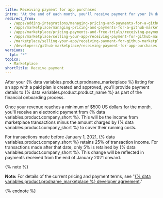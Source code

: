 ```yaml
---
title: Receiving payment for app purchases
intro: "At the end of each month, you'll receive payment for your {% data variables.product.prodname_marketplace %} listing."
redirect_from:
  - /apps/adding-integrations/managing-pricing-and-payments-for-a-github-marketplace-listing/receiving-payment-for-a-github-marketplace-listing/
  - /apps/marketplace/managing-pricing-and-payments-for-a-github-marketplace-listing/receiving-payment-for-a-github-marketplace-listing/
  - /apps/marketplace/pricing-payments-and-free-trials/receiving-payment-for-a-github-marketplace-listing/
  - /apps/marketplace/selling-your-app/receiving-payment-for-github-marketplace-listings/
  - /marketplace/selling-your-app/receiving-payment-for-github-marketplace-listings
  - /developers/github-marketplace/receiving-payment-for-app-purchases
versions:
  fpt: "*"
topics:
  - Marketplace
shortTitle: Receive payment
---
```


After your {% data variables.product.prodname_marketplace %} listing for an app with a paid plan is created and approved, you'll provide payment details to {% data variables.product.product_name %} as part of the financial onboarding process.

Once your revenue reaches a minimum of $500 US dollars for the month, you'll receive an electronic payment from {% data variables.product.company_short %}. This will be the income from marketplace transactions minus the amount charged by {% data variables.product.company_short %} to cover their running costs.

For transactions made before January 1, 2021, {% data variables.product.company_short %} retains 25% of transaction income. For transactions made after that date, only 5% is retained by {% data variables.product.company_short %}. This change will be reflected in payments received from the end of January 2021 onward.

{% note %}

**Note:** For details of the current pricing and payment terms, see "[{% data variables.product.prodname_marketplace %} developer agreement](/github/site-policy/github-marketplace-developer-agreement)."

{% endnote %}
